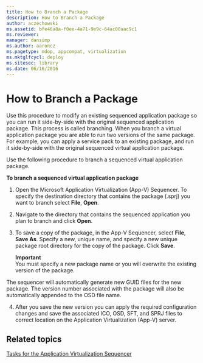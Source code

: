 ```yaml
---
title: How to Branch a Package
description: How to Branch a Package
author: aczechowski
ms.assetid: bfe46a8a-f0ee-4a71-9e9c-64ac08aac9c1
ms.reviewer: 
manager: dansimp
ms.author: aaroncz
ms.pagetype: mdop, appcompat, virtualization
ms.mktglfcycl: deploy
ms.sitesec: library
ms.date: 06/16/2016
---
```



# How to Branch a Package


Use this procedure to modify an existing sequenced application package so you can run it side-by-side with the original sequenced application package. This process is called branching. When you branch a virtual application package you are able to run two versions of the same package. For example, you can apply a service pack to an existing package, and run it side-by-side with the original sequenced virtual application package.

Use the following procedure to branch a sequenced virtual application package.

**To branch a sequenced virtual application package**

1.  Open the Microsoft Application Virtualization (App-V) Sequencer. To specify the destination directory that contains the package (.sprj) you want to branch select **File**, **Open**.

2.  Navigate to the directory that contains the sequenced application you plan to branch and click **Open**.

3.  To save a copy of the package, in the App-V Sequencer, select **File**, **Save As**. Specify a new, unique name, and specify a new unique package root directory for the copy of the package. Click **Save**.

    **Important**  
    You must specify a new package name or you will overwrite the existing version of the package.




The sequencer will automatically generate new GUID files for the new package. The version number associated with the package will also be automatically appended to the OSD file name.


4. After you save the new version you can apply the required configuration changes and save the associated ICO, OSD, SFT, and SPRJ files to correct location on the Application Virtualization (App-V) server.

## Related topics


[Tasks for the Application Virtualization Sequencer](tasks-for-the-application-virtualization-sequencer.md)









